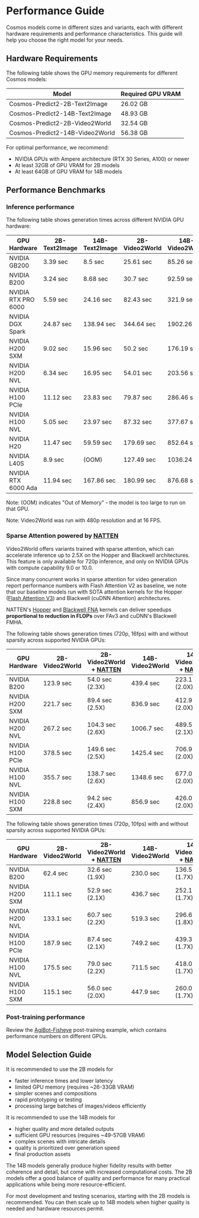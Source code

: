 # Performance Guide

Cosmos models come in different sizes and variants, each with different hardware requirements and performance characteristics. This guide will help you choose the right model for your needs.

## Hardware Requirements

The following table shows the GPU memory requirements for different Cosmos models:

| Model | Required GPU VRAM |
|-------|-------------------|
| Cosmos-Predict2-2B-Text2Image | 26.02 GB |
| Cosmos-Predict2-14B-Text2Image | 48.93 GB |
| Cosmos-Predict2-2B-Video2World | 32.54 GB |
| Cosmos-Predict2-14B-Video2World | 56.38 GB |

For optimal performance, we recommend:
* NVIDIA GPUs with Ampere architecture (RTX 30 Series, A100) or newer
* At least 32GB of GPU VRAM for 2B models
* At least 64GB of GPU VRAM for 14B models

## Performance Benchmarks

### Inference performance

The following table shows generation times across different NVIDIA GPU hardware:

| GPU Hardware | 2B-Text2Image | 14B-Text2Image | 2B-Video2World | 14B-Video2World |
|--------------|---------------|----------------|----------------|-----------------|
| NVIDIA GB200 | 3.39 sec | 8.5 sec | 25.61 sec | 85.26 sec |
| NVIDIA B200 | 3.24 sec | 8.68 sec | 30.7 sec | 92.59 sec |
| NVIDIA RTX PRO 6000 | 5.59 sec | 24.16 sec | 82.43 sec | 321.9 sec |
| NVIDIA DGX Spark | 24.87 sec | 138.94 sec | 344.64 sec | 1902.26 sec |
| NVIDIA H200 SXM | 9.02 sec | 15.96 sec | 50.2 sec | 176.19 sec |
| NVIDIA H200 NVL | 6.34 sec | 16.95 sec | 54.01 sec | 203.56 sec |
| NVIDIA H100 PCIe | 11.12 sec | 23.83 sec | 79.87 sec | 286.46 sec |
| NVIDIA H100 NVL | 5.05 sec | 23.97 sec | 87.32 sec | 377.67 sec |
| NVIDIA H20 | 11.47 sec | 59.59 sec | 179.69 sec | 852.64 sec |
| NVIDIA L40S | 8.9 sec | (OOM) | 127.49 sec | 1036.24 sec |
| NVIDIA RTX 6000 Ada | 11.94 sec | 167.86 sec | 180.99 sec | 876.68 sec |

Note: (OOM) indicates "Out of Memory" - the model is too large to run on that GPU.

Note: Video2World was run with 480p resolution and at 16 FPS.

### Sparse Attention powered by [NATTEN](https://natten.org)
Video2World offers variants trained with sparse attention, which can accelerate inference up to 2.5X
on the Hopper and Blackwell architectures.
This feature is only available for 720p inference, and only on NVIDIA GPUs with compute capability
9.0 or 10.0.

Since many concurrent works in sparse attention for video generation report performance numbers with
Flash Attention V2 as baseline, we note that our baseline models run with SOTA attention kernels
for the Hopper ([Flash Attention V3](https://arxiv.org/abs/2407.08608)) and Blackwell (cuDNN
Attention) architectures.

NATTEN's [Hopper](https://natten.org/backends/#hopper-fna-fmha) and
[Blackwell FNA](https://natten.org/backends/#blackwell-fna-fmha) kernels can deliver speedups
**proportional to reduction in FLOPs** over FAv3 and cuDNN's Blackwell FMHA.

The following table shows generation times (720p, 16fps) with and without sparsity across supported NVIDIA GPUs:

| GPU Hardware     | 2B-Video2World | 2B-Video2World + [NATTEN](https://natten.org) | 14B-Video2World | 14B-Video2World + [NATTEN](https://natten.org) |
|------------------|----------------|------------------|----------------|------------------|
| NVIDIA B200      | 123.9 sec      | 54.0 sec (2.3X)  | 439.4 sec      | 223.1 sec (2.0X) |
| NVIDIA H200 SXM  | 221.7 sec      | 89.4 sec (2.5X)  | 836.9 sec      | 412.9 sec (2.0X) |
| NVIDIA H200 NVL  | 267.2 sec      | 104.3 sec (2.6X) | 1006.7 sec     | 489.5 sec (2.1X) |
| NVIDIA H100 PCIe | 378.5 sec      | 149.6 sec (2.5X) | 1425.4 sec     | 706.9 sec (2.0X) |
| NVIDIA H100 NVL  | 355.7 sec      | 138.7 sec (2.6X) | 1348.6 sec     | 677.0 sec (2.0X) |
| NVIDIA H100 SXM  | 228.8 sec      | 94.2 sec (2.4X)  | 856.9 sec      | 426.0 sec (2.0X) |

The following table shows generation times (720p, 10fps) with and without sparsity across supported NVIDIA GPUs:

| GPU Hardware     | 2B-Video2World | 2B-Video2World + [NATTEN](https://natten.org) | 14B-Video2World | 14B-Video2World + [NATTEN](https://natten.org) |
|------------------|----------------|------------------|----------------|------------------|
| NVIDIA B200      | 62.4 sec       | 32.6 sec (1.9X)  | 230.0 sec      | 136.5 sec (1.7X) |
| NVIDIA H200 SXM  | 111.1 sec      | 52.9 sec (2.1X)  | 436.7 sec      | 252.1 sec (1.7X) |
| NVIDIA H200 NVL  | 133.1 sec      | 60.7 sec (2.2X)  | 519.3 sec      | 296.6 sec (1.8X) |
| NVIDIA H100 PCIe | 187.9 sec      | 87.4 sec (2.1X)  | 749.2 sec      | 439.3 sec (1.7X) |
| NVIDIA H100 NVL  | 175.5 sec      | 79.0 sec (2.2X)  | 711.5 sec      | 418.0 sec (1.7X) |
| NVIDIA H100 SXM  | 115.1 sec      | 56.0 sec (2.0X)  | 447.9 sec      | 260.0 sec (1.7X) |

### Post-training performance

Review the [AgiBot-Fisheye](post-training_video2world_agibot_fisheye.md) post-training example, which contains performance numbers on different GPUs.

## Model Selection Guide

It is recommended to use the 2B models for
- faster inference times and lower latency
- limited GPU memory (requires ~26-33GB VRAM)
- simpler scenes and compositions
- rapid prototyping or testing
- processing large batches of images/videos efficiently

It is recommended to use the 14B models for
- higher quality and more detailed outputs
- sufficient GPU resources (requires ~49-57GB VRAM)
- complex scenes with intricate details
- quality is prioritized over generation speed
- final production assets

The 14B models generally produce higher fidelity results with better coherence and detail, but come with increased computational costs. The 2B models offer a good balance of quality and performance for many practical applications while being more resource-efficient.

For most development and testing scenarios, starting with the 2B models is recommended. You can then scale up to 14B models when higher quality is needed and hardware resources permit.
